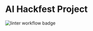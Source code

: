 # AI Hackfest Project  

![linter workflow badge](https://github.com/sahil-sagwekar2652/ai-hackfest-project/actions/workflows//badge.svg)